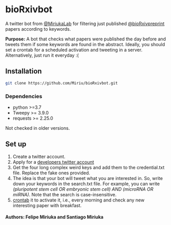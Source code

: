 # **bioRxivbot**

A twitter bot from [@MiriukaLab](https://twitter.com/MiriukaLab) for filtering just published  [@bioRxivpreprint](https://twitter.com/biorxivpreprint) papers according to keywords. 


**Purpose:** A bot that checks what papers were published the day before and tweets them if some keywords are found in the abstract. Ideally, you should set a crontab for a scheduled activation and tweeting in a server. Alternatively, just run it everyday :(

## Installation


```bash
git clone https://github.com/Miriu/bioRxivbot.git
```

### Dependencies

* python >=3.7
* Tweepy >= 3.9.0
* requests >= 2.25.0

Not checked in older versions. 

## Set up

1. Create a twitter account. 
2. Apply for a [developers twitter account](https://developer.twitter.com/en)
3. Get the four long complex weird keys and add them to the credential.txt file. Replace the fake ones provided. 
4. The idea is that your bot will tweet what you are interested in. So, write down your keywords in the search.txt file. For example, you can write *(pluripotent stem cell OR embryonic stem cell) AND (microRNA OR miRNA)*. Note that the search is case-insensitive.
5. [crontab](https://man7.org/linux/man-pages/man5/crontab.5.html) it to activate it, i.e., every morning and check any new interesting paper with breakfast.



#### Authors: Felipe Miriuka and Santiago Miriuka
